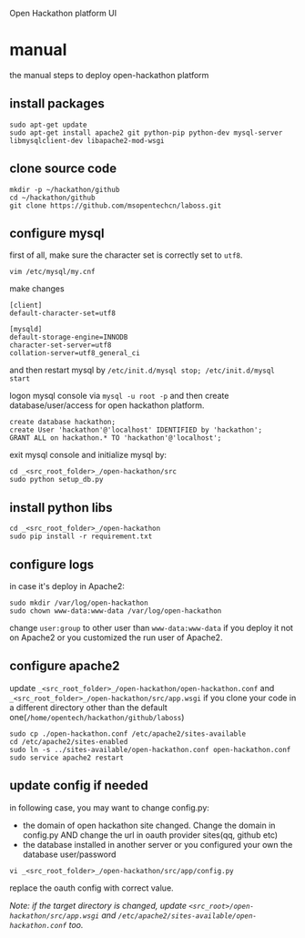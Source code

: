 Open Hackathon platform UI

# manual
the manual steps to deploy open-hackathon platform

## install packages

```
sudo apt-get update
sudo apt-get install apache2 git python-pip python-dev mysql-server libmysqlclient-dev libapache2-mod-wsgi
```

## clone source code

```
mkdir -p ~/hackathon/github
cd ~/hackathon/github
git clone https://github.com/msopentechcn/laboss.git
```
## configure mysql
first of all, make sure the character set is correctly set to `utf8`.
```
vim /etc/mysql/my.cnf
```
make changes
```
[client]
default-character-set=utf8

[mysqld]
default-storage-engine=INNODB
character-set-server=utf8
collation-server=utf8_general_ci
```
and then restart mysql by `/etc/init.d/mysql stop; /etc/init.d/mysql start`


logon mysql console via `mysql -u root -p` and then create database/user/access for open hackathon platform.

```
create database hackathon;
create User 'hackathon'@'localhost' IDENTIFIED by 'hackathon';
GRANT ALL on hackathon.* TO 'hackathon'@'localhost';
```
exit mysql console and initialize mysql by:

```
cd _<src_root_folder>_/open-hackathon/src
sudo python setup_db.py
```

## install python libs

```
cd _<src_root_folder>_/open-hackathon
sudo pip install -r requirement.txt
```

## configure logs
in case it's deploy in Apache2:

```
sudo mkdir /var/log/open-hackathon
sudo chown www-data:www-data /var/log/open-hackathon
```
change `user:group` to other user than `www-data:www-data` if you deploy it not on Apache2 or you customized the run user of Apache2.

## configure apache2
update `_<src_root_folder>_/open-hackathon/open-hackathon.conf` and `_<src_root_folder>_/open-hackathon/src/app.wsgi` if you clone your code in a different directory other than
the default one(`/home/opentech/hackathon/github/laboss`)

```
sudo cp ./open-hackathon.conf /etc/apache2/sites-available
cd /etc/apache2/sites-enabled
sudo ln -s ../sites-available/open-hackathon.conf open-hackathon.conf
sudo service apache2 restart
```

## update config if needed
in following case, you may want to change config.py:
- the domain of open hackathon site changed. Change the domain in config.py AND change the url in oauth provider sites(qq, github etc)
- the database installed in another server or you configured your own the database user/password

```
vi _<src_root_folder>_/open-hackathon/src/app/config.py
```
replace the oauth config with correct value.


_Note: if the target directory is changed, update `<src_root>/open-hackathon/src/app.wsgi` and `/etc/apache2/sites-available/open-hackathon.conf` too._